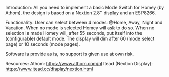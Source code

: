 Introduction:
All you need to implement a basic Mode Switch for Homey (by Athom), the design is based on a Nextion 2.8'' display and an ESP8266.

Functionality:
User can select between 4 modes: @Home, Away, Night and Vacation. When no mode is selected Homey will ask to do so. When no selection is made Homey will, after 55 seconds, put itself into the
(configurable) default mode. The display will dim after 60 (mode select page) or 10 seconds (mode pages).

Software is provide as is, no support is given use at own risk.

Resources:
Athom: https://www.athom.com/nl
Itead (Nextion Display): https://www.itead.cc/display/nextion.html